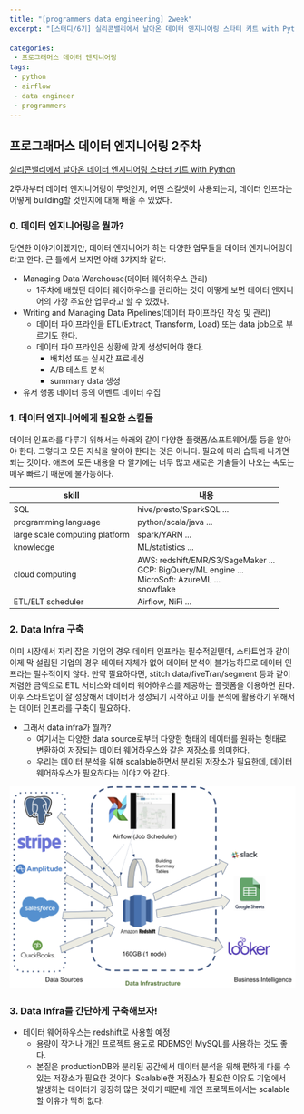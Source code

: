 ```yaml
---
title: "[programmers data engineering] 2week"
excerpt: "[스터디/6기] 실리콘밸리에서 날아온 데이터 엔지니어링 스타터 키트 with Python"

categories:
 - 프로그래머스 데이터 엔지니어링
tags:
 - python
 - airflow
 - data engineer
 - programmers
---
```


## 프로그래머스 데이터 엔지니어링 2주차

[실리콘밸리에서 날아온 데이터 엔지니어링 스타터 키트 with Python](https://programmers.co.kr/learn/courses/12916)

2주차부터 데이터 엔지니어링이 무엇인지, 어떤 스킬셋이 사용되는지, 데이터 인프라는 어떻게 building할 것인지에 대해 배울 수 있었다.

### 0. 데이터 엔지니어링은 뭘까?
당연한 이야기이겠지만, 데이터 엔지니어가 하는 다양한 업무들을 데이터 엔지니어링이라고 한다. 큰 틀에서 보자면 아래 3가지와 같다.
- Managing Data Warehouse(데이터 웨어하우스 관리)
  - 1주차에 배웠던 데이터 웨어하우스를 관리하는 것이 어떻게 보면 데이터 엔지니어의 가장 주요한 업무라고 할 수 있겠다.
- Writing and Managing Data Pipelines(데이터 파이프라인 작성 및 관리)
  - 데이터 파이프라인을 ETL(Extract, Transform, Load) 또는 data job으로 부르기도 한다.
  - 데이터 파이프라인은 상황에 맞게 생성되어야 한다.
    - 배치성 또는 실시간 프로세싱
    - A/B 테스트 분석
    - summary data 생성
- 유저 행동 데이터 등의 이벤트 데이터 수집

### 1. 데이터 엔지니어에게 필요한 스킬들
데이터 인프라를 다루기 위해서는 아래와 같이 다양한 플랫폼/소프트웨어/툴 등을 알아야 한다. 그렇다고 모든 지식을 알아야 한다는 것은 아니다. 필요에 따라 습득해 나가면 되는 것이다. 애초에 모든 내용을 다 알기에는 너무 많고 새로운 기술들이 나오는 속도는 매우 빠르기 때문에 불가능하다.

|skill|내용|
|-----|---|
|SQL|hive/presto/SparkSQL ... |
|programming language|python/scala/java ...|
|large scale computing platform|spark/YARN ...|
|knowledge|ML/statistics ...|
|cloud computing|AWS: redshift/EMR/S3/SageMaker ...<br>GCP: BigQuery/ML engine ...<br>MicroSoft: AzureML ...<br>snowflake|
|ETL/ELT scheduler|Airflow, NiFi ...|

### 2. Data Infra 구축
이미 시장에서 자리 잡은 기업의 경우 데이터 인프라는 필수적일텐데, 스타트업과 같이 이제 막 설립된 기업의 경우 데이터 자체가 없어 데이터 분석이 불가능하므로 데이터 인프라는 필수적이지 않다. 만약 필요하다면, stitch data/fiveTran/segment 등과 같이 저렴한 금액으로 ETL 서비스와 데이터 웨어하우스를 제공하는 플랫폼을 이용하면 된다. 이후 스타트업이 잘 성장해서 데이터가 생성되기 시작하고 이를 분석에 활용하기 위해서는 데이터 인프라를 구축이 필요하다.
- 그래서 data infra가 뭘까?
  - 여기서는 다양한 data source로부터 다양한 형태의 데이터를 원하는 형태로 변환하여 저장되는 데이터 웨어하우스와 같은 저장소를 의미한다.
  - 우리는 데이터 분석을 위해 scalable하면서 분리된 저장소가 필요한데, 데이터 웨어하우스가 필요하다는 이야기와 같다.

![data lake](/assets/de2/datainfra.png)

### 3. Data Infra를 간단하게 구축해보자!
- 데이터 웨어하우스는 redshift로 사용할 예정
  - 용량이 작거나 개인 프로젝트 용도로 RDBMS인 MySQL를 사용하는 것도 좋다.
  - 본질은 productionDB와 분리된 공간에서 데이터 분석을 위해 편하게 다룰 수 있는 저장소가 필요한 것이다. Scalable한 저장소가 필요한 이유도 기업에서 발생하는 데이터가 굉장히 많은 것이기 때문에 개인 프로젝트에서는 scalable할 이유가 딱히 없다.